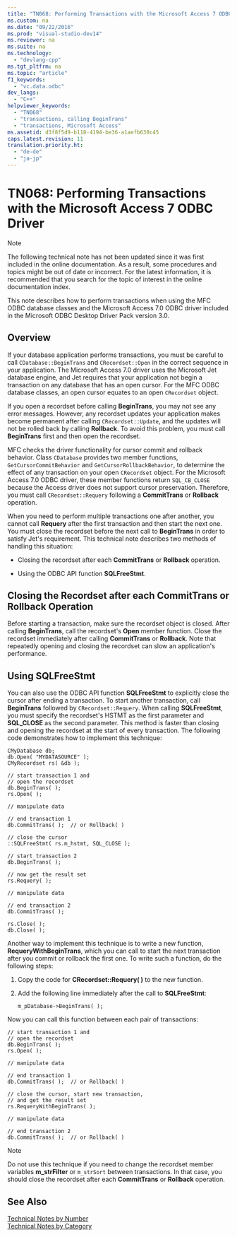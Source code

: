 ```yaml
---
title: "TN068: Performing Transactions with the Microsoft Access 7 ODBC Driver"
ms.custom: na
ms.date: "09/22/2016"
ms.prod: "visual-studio-dev14"
ms.reviewer: na
ms.suite: na
ms.technology: 
  - "devlang-cpp"
ms.tgt_pltfrm: na
ms.topic: "article"
f1_keywords: 
  - "vc.data.odbc"
dev_langs: 
  - "C++"
helpviewer_keywords: 
  - "TN068"
  - "transactions, calling BeginTrans"
  - "transactions, Microsoft Access"
ms.assetid: d3f8f5d9-b118-4194-be36-a1aefb630c45
caps.latest.revision: 11
translation.priority.ht: 
  - "de-de"
  - "ja-jp"
---
```

# TN068: Performing Transactions with the Microsoft Access 7 ODBC Driver
> [!NOTE]
>  The following technical note has not been updated since it was first included in the online documentation. As a result, some procedures and topics might be out of date or incorrect. For the latest information, it is recommended that you search for the topic of interest in the online documentation index.  
  
 This note describes how to perform transactions when using the MFC ODBC database classes and the Microsoft Access 7.0 ODBC driver included in the Microsoft ODBC Desktop Driver Pack version 3.0.  
  
## Overview  
 If your database application performs transactions, you must be careful to call `CDatabase::BeginTrans` and `CRecordset::Open` in the correct sequence in your application. The Microsoft Access 7.0 driver uses the Microsoft Jet database engine, and Jet requires that your application not begin a transaction on any database that has an open cursor. For the MFC ODBC database classes, an open cursor equates to an open `CRecordset` object.  
  
 If you open a recordset before calling **BeginTrans**, you may not see any error messages. However, any recordset updates your application makes become permanent after calling `CRecordset::Update`, and the updates will not be rolled back by calling **Rollback**. To avoid this problem, you must call **BeginTrans** first and then open the recordset.  
  
 MFC checks the driver functionality for cursor commit and rollback behavior. Class `CDatabase` provides two member functions, `GetCursorCommitBehavior` and `GetCursorRollbackBehavior`, to determine the effect of any transaction on your open `CRecordset` object. For the Microsoft Access 7.0 ODBC driver, these member functions return `SQL_CB_CLOSE` because the Access driver does not support cursor preservation. Therefore, you must call `CRecordset::Requery` following a **CommitTrans** or **Rollback** operation.  
  
 When you need to perform multiple transactions one after another, you cannot call **Requery** after the first transaction and then start the next one. You must close the recordset before the next call to **BeginTrans** in order to satisfy Jet's requirement. This technical note describes two methods of handling this situation:  
  
-   Closing the recordset after each **CommitTrans** or **Rollback** operation.  
  
-   Using the ODBC API function **SQLFreeStmt**.  
  
## Closing the Recordset after each CommitTrans or Rollback Operation  
 Before starting a transaction, make sure the recordset object is closed. After calling **BeginTrans**, call the recordset's **Open** member function. Close the recordset immediately after calling **CommitTrans** or **Rollback**. Note that repeatedly opening and closing the recordset can slow an application's performance.  
  
## Using SQLFreeStmt  
 You can also use the ODBC API function **SQLFreeStmt** to explicitly close the cursor after ending a transaction. To start another transaction, call **BeginTrans** followed by `CRecordset::Requery`. When calling **SQLFreeStmt**, you must specify the recordset's HSTMT as the first parameter and **SQL_CLOSE** as the second parameter. This method is faster than closing and opening the recordset at the start of every transaction. The following code demonstrates how to implement this technique:  
  
```  
CMyDatabase db;  
db.Open( "MYDATASOURCE" );  
CMyRecordset rs( &db );  
  
// start transaction 1 and   
// open the recordset  
db.BeginTrans( );  
rs.Open( );  
  
// manipulate data  
  
// end transaction 1  
db.CommitTrans( );  // or Rollback( )  
  
// close the cursor  
::SQLFreeStmt( rs.m_hstmt, SQL_CLOSE );  
  
// start transaction 2  
db.BeginTrans( );  
  
// now get the result set  
rs.Requery( );  
  
// manipulate data  
  
// end transaction 2  
db.CommitTrans( );  
  
rs.Close( );  
db.Close( );  
```  
  
 Another way to implement this technique is to write a new function, **RequeryWithBeginTrans**, which you can call to start the next transaction after you commit or rollback the first one. To write such a function, do the following steps:  
  
1.  Copy the code for **CRecordset::Requery( )** to the new function.  
  
2.  Add the following line immediately after the call to **SQLFreeStmt**:  
  
     `m_pDatabase->BeginTrans( );`  
  
 Now you can call this function between each pair of transactions:  
  
```  
// start transaction 1 and   
// open the recordset  
db.BeginTrans( );  
rs.Open( );  
  
// manipulate data  
  
// end transaction 1  
db.CommitTrans( );  // or Rollback( )  
  
// close the cursor, start new transaction,  
// and get the result set  
rs.RequeryWithBeginTrans( );  
  
// manipulate data  
  
// end transaction 2  
db.CommitTrans( );  // or Rollback( )  
```  
  
> [!NOTE]
>  Do not use this technique if you need to change the recordset member variables **m_strFilter** or `m_strSort` between transactions. In that case, you should close the recordset after each **CommitTrans** or **Rollback** operation.  
  
## See Also  
 [Technical Notes by Number](../VS_csharp/technical-notes-by-number.md)   
 [Technical Notes by Category](../VS_csharp/technical-notes-by-category.md)